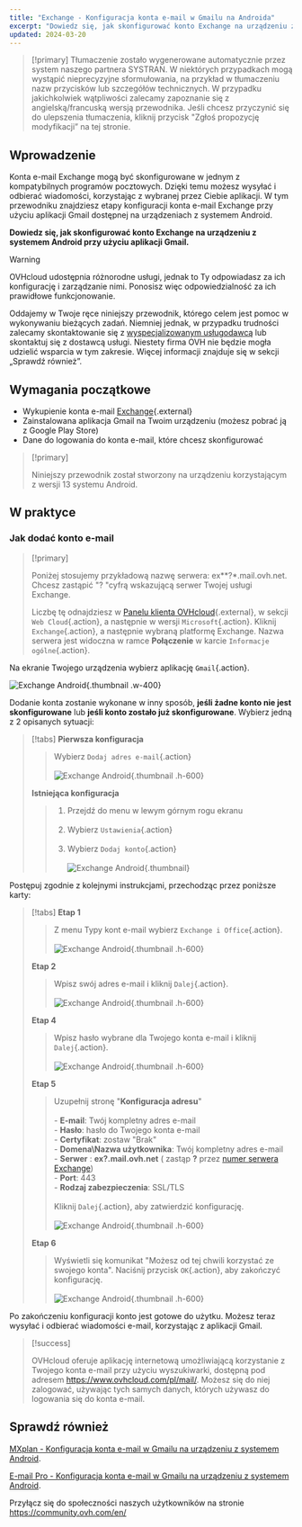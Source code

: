 ```yaml
---
title: "Exchange - Konfiguracja konta e-mail w Gmailu na Androida"
excerpt: "Dowiedz się, jak skonfigurować konto Exchange na urządzeniu z systemem Android poprzez aplikację Gmail"
updated: 2024-03-20
---
```


<style>
.w-400 {
  max-width:400px !important;
}
.h-600 {
  max-height:600px !important;
}
</style>

> [!primary]
> Tłumaczenie zostało wygenerowane automatycznie przez system naszego partnera SYSTRAN. W niektórych przypadkach mogą wystąpić nieprecyzyjne sformułowania, na przykład w tłumaczeniu nazw przycisków lub szczegółów technicznych. W przypadku jakichkolwiek wątpliwości zalecamy zapoznanie się z angielską/francuską wersją przewodnika. Jeśli chcesz przyczynić się do ulepszenia tłumaczenia, kliknij przycisk "Zgłoś propozycję modyfikacji” na tej stronie.
>

## Wprowadzenie

Konta e-mail Exchange mogą być skonfigurowane w jednym z kompatybilnych programów pocztowych. Dzięki temu możesz wysyłać i odbierać wiadomości, korzystając z wybranej przez Ciebie aplikacji. W tym przewodniku znajdziesz etapy konfiguracji konta e-mail Exchange przy użyciu aplikacji Gmail dostępnej na urządzeniach z systemem Android.

**Dowiedz się, jak skonfigurować konto Exchange na urządzeniu z systemem Android przy użyciu aplikacji Gmail.**

> [!warning]
>
> OVHcloud udostępnia różnorodne usługi, jednak to Ty odpowiadasz za ich konfigurację i zarządzanie nimi. Ponosisz więc odpowiedzialność za ich prawidłowe funkcjonowanie.
>
> Oddajemy w Twoje ręce niniejszy przewodnik, którego celem jest pomoc w wykonywaniu bieżących zadań. Niemniej jednak, w przypadku trudności zalecamy skontaktowanie się z [wyspecjalizowanym usługodawcą](https://partner.ovhcloud.com/pl/) lub skontaktuj się z dostawcą usługi. Niestety firma OVH nie będzie mogła udzielić wsparcia w tym zakresie. Więcej informacji znajduje się w sekcji „Sprawdź również”.


## Wymagania początkowe

- Wykupienie konta e-mail [Exchange](https://www.ovhcloud.com/pl/emails/){.external}
- Zainstalowana aplikacja Gmail na Twoim urządzeniu (możesz pobrać ją z Google Play Store)
- Dane do logowania do konta e-mail, które chcesz skonfigurować

> [!primary]
>
> Niniejszy przewodnik został stworzony na urządzeniu korzystającym z wersji 13 systemu Android.
>

## W praktyce

### Jak dodać konto e-mail

> [!primary]
>
> Poniżej stosujemy przykładową nazwę serwera: ex**?*.mail.ovh.net. Chcesz zastąpić "? "cyfrą wskazującą serwer Twojej usługi Exchange.
>
> Liczbę tę odnajdziesz w [Panelu klienta OVHcloud](https://www.ovh.com/auth/?action=gotomanager&from=https://www.ovh.pl/&ovhSubsidiary=pl){.external}, w sekcji `Web Cloud`{.action}, a następnie w wersji `Microsoft`{.action}.
> Kliknij `Exchange`{.action}, a następnie wybraną platformę Exchange. Nazwa serwera jest widoczna w ramce **Połączenie** w karcie `Informacje ogólne`{.action}.

Na ekranie Twojego urządzenia wybierz aplikację `Gmail`{.action}.

![Exchange Android](exchange-android-00.png){.thumbnail .w-400}

Dodanie konta zostanie wykonane w inny sposób, **jeśli żadne konto nie jest skonfigurowane** lub **jeśli konto zostało już skonfigurowane**. Wybierz jedną z 2 opisanych sytuacji:

> [!tabs]
> **Pierwsza konfiguracja**
>>
>> Wybierz `Dodaj adres e-mail`{.action}<br><br>
>> ![Exchange Android](images_android-first.png){.thumbnail .h-600}
>>
> **Istniejąca konfiguracja**
>>
>> 1. Przejdź do menu w lewym górnym rogu ekranu<br><br>
>> 2. Wybierz `Ustawienia`{.action}<br><br>
>> 3. Wybierz `Dodaj konto`{.action}<br><br>
>> ![Exchange Android](images_android-existing.png){.thumbnail}
>>

Postępuj zgodnie z kolejnymi instrukcjami, przechodząc przez poniższe karty:

> [!tabs]
> **Etap 1**
>> Z menu Typy kont e-mail wybierz `Exchange i Office`{.action}.<br><br>
>> ![Exchange Android](exchange-android-01.png){.thumbnail .h-600}
>>
> **Etap 2**
>> Wpisz swój adres e-mail i kliknij `Dalej`{.action}.<br><br>
>> ![Exchange Android](exchange-android-02.png){.thumbnail .h-600}
>>
> **Etap 4**
>> Wpisz hasło wybrane dla Twojego konta e-mail i kliknij `Dalej`{.action}.<br><br>
>> ![Exchange Android](exchange-android-03.png){.thumbnail .h-600}
>>
> **Etap 5**
>> Uzupełnij stronę "**Konfiguracja adresu**"<br><br>- **E-mail**: Twój kompletny adres e-mail<br>- **Hasło**: hasło do Twojego konta e-mail<br>- **Certyfikat**: zostaw "Brak"<br>- **Domena\Nazwa użytkownika**: Twój kompletny adres e-mail<br>- **Serwer** : **ex?.mail.ovh.net** ( zastąp **?** przez [numer serwera Exchange](how_to_configure_android_#addaccount.))<br>- **Port**: 443<br>- **Rodzaj zabezpieczenia**: SSL/TLS<br><br>Kliknij `Dalej`{.action}, aby zatwierdzić konfigurację.<br><br>
>> ![Exchange Android](exchange-android-04.png){.thumbnail .h-600}
>>
> **Etap 6**
>> Wyświetli się komunikat "Możesz od tej chwili korzystać ze swojego konta". Naciśnij przycisk `OK`{.action}, aby zakończyć konfigurację.<br><br>
>> ![Exchange Android](exchange-android-05.png){.thumbnail .h-600}
>>

Po zakończeniu konfiguracji konto jest gotowe do użytku. Możesz teraz wysyłać i odbierać wiadomości e-mail, korzystając z aplikacji Gmail.

> [!success]
>
> OVHcloud oferuje aplikację internetową umożliwiającą korzystanie z Twojego konta e-mail przy użyciu wyszukiwarki, dostępną pod adresem <https://www.ovhcloud.com/pl/mail/>. Możesz się do niej zalogować, używając tych samych danych, których używasz do logowania się do konta e-mail.

## Sprawdź również <a name="go-further"></a>

[MXplan - Konfiguracja konta e-mail w Gmailu na urządzeniu z systemem Android](how_to_configure_android1.).

[E-mail Pro - Konfiguracja konta e-mail w Gmailu na urządzeniu z systemem Android](how_to_configure_android3.).


Przyłącz się do społeczności naszych użytkowników na stronie <https://community.ovh.com/en/>